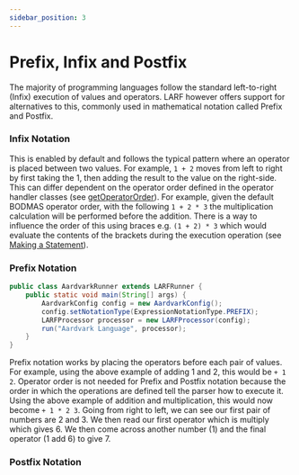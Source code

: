 ```yaml
---
sidebar_position: 3
---
```

# Prefix, Infix and Postfix
The majority of programming languages follow the standard left-to-right (Infix) execution of values 
and operators. LARF however offers support for alternatives to this, commonly used in mathematical
notation called Prefix and Postfix.
### Infix Notation
This is enabled by default and follows the typical pattern where an operator is placed between two
values. For example, ``1 + 2`` moves from left to right by first taking the 1, then adding the
result to the value on the right-side. This can differ dependent on the operator order defined in
the operator handler classes (see [getOperatorOrder](/docs/toolkit/operators.md)). For example,
given the default BODMAS operator order, with the following ``1 + 2 * 3`` the multiplication calculation
will be performed before the addition. There is a way to influence the order of this using braces e.g.
``(1 + 2) * 3`` which would evaluate the contents of the brackets during the execution operation (see
[Making a Statement](/docs/tutorial/make-a-statement.md)).
### Prefix Notation
```java
public class AardvarkRunner extends LARFRunner {
    public static void main(String[] args) {
        AardvarkConfig config = new AardvarkConfig();
        config.setNotationType(ExpressionNotationType.PREFIX);
        LARFProcessor processor = new LARFProcessor(config);
        run("Aardvark Language", processor);
    }
}
```
Prefix notation works by placing the operators before each pair of values. For example, using the
above example of adding 1 and 2, this would be ``+ 1 2``. Operator order is not needed for Prefix
and Postfix notation because the order in which the operations are defined tell the parser how
to execute it. Using the above example of addition and multiplication, this would now become
``+ 1 * 2 3``. Going from right to left, we can see our first pair of numbers are 2 and 3. We then
read our first operator which is multiply which gives 6. We then come across another number (1) and
the final operator (1 add 6) to give 7.
### Postfix Notation